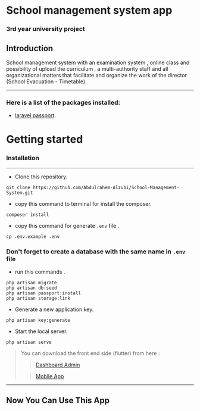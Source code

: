 # School management system app
### 3rd year university project

## Introduction
School management system with an examination system ,
online class and possibility of upload the curriculum ,
a multi-authority staff and all organizational matters that facilitate and organize
the work of the director (School Evacuation - Timetable).
<hr> 

### Here is a list of the packages installed:
- [laravel passport](https://laravel.com/docs/9.x/passport).

# Getting started
### Installation
<hr> 


- Clone this repository.
```
git clone https://github.com/Abdulrahem-Alzubi/School-Management-System.git
```

- copy this command to terminal for install the composer.
```
composer install
```
- copy this command for generate <code>.env</code> file .
```
cp .env.example .env 
```
### Don't forget to create a database with the same name in <code>.env</code> file
- run this commands .
``` 
php artisan migrate
php artisan db:seed
php artisan passport:install
php artisan storage:link
```
- Generate a new application key.
```
php artisan key:generate
```
- Start the local server.
```
php artisan serve 
```
> You can download the front end side (flutter) from here : 
>>  [Dashboard Admin](https://github.com/Bisher01/SMS_dashboard.git)
>
>>  [Mobile App](https://github.com/Bisher01/SMS_mobile.git)
<hr>

## Now You Can Use This App 

